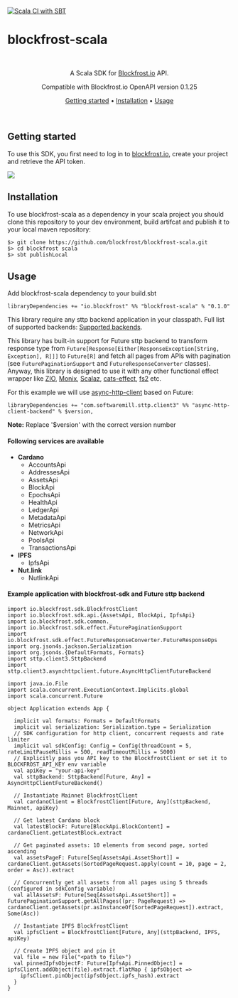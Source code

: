 [![Scala CI with SBT](https://github.com/blockfrost/blockfrost-scala/actions/workflows/actions.yml/badge.svg?branch=master)](https://github.com/blockfrost/blockfrost-scala/actions/workflows/actions.yml)

# blockfrost-scala

<br/>

<p align="center">A Scala SDK for <a href="https://blockfrost.io">Blockfrost.io</a> API.</p>
<p align="center">Compatible with Blockfrost.io OpenAPI version 0.1.25</p>
<p align="center">
  <a href="#getting-started">Getting started</a> •
  <a href="#installation">Installation</a> •
  <a href="#usage">Usage</a>
</p>
<br>

## Getting started

To use this SDK, you first need to log in to [blockfrost.io](https://blockfrost.io), create your project and retrieve the API token.

<img src="https://i.imgur.com/smY12ro.png">

## Installation

To use blockfrost-scala as a dependency in your scala project you should clone this repository to your dev environment, build artifcat and publish it to your local maven repository:

```
$> git clone https://github.com/blockfrost/blockfrost-scala.git
$> cd blockfrost scala
$> sbt publishLocal
```

## Usage

Add blockfrost-scala dependency to your build.sbt

```
libraryDependencies += "io.blockfrost" %% "blockfrost-scala" % "0.1.0"
```

This library require any sttp backend application in your classpath. Full list of supported backends: [Supported backends](https://sttp.softwaremill.com/en/latest/backends/summary.html).

This library has built-in support for Future sttp backend to transform response type from `Future[Response[Either[ResponseException[String, Exception], R]]]` to `Future[R]` and fetch all pages from APIs with pagination (see `FuturePaginationSupport` and `FutureResponseConverter` classes). Anyway, this library is designed to use it with any other functional effect wrapper like [ZIO](https://github.com/zio/zio), [Monix](https://monix.io/), [Scalaz](https://github.com/scalaz/scalaz), [cats-effect](https://github.com/typelevel/cats-effect), [fs2](https://github.com/typelevel/fs2) etc.

For this example we will use [async-http-client](https://sttp.softwaremill.com/en/latest/backends/future.html#using-async-http-client) based on Future:

```
libraryDependencies += "com.softwaremill.sttp.client3" %% "async-http-client-backend" % $version,
```

**Note:** Replace '$version' with the correct version number

#### Following services are available

- **Cardano**
  - AccountsApi
  - AddressesApi
  - AssetsApi
  - BlockApi
  - EpochsApi
  - HealthApi
  - LedgerApi
  - MetadataApi
  - MetricsApi
  - NetworkApi
  - PoolsApi
  - TransactionsApi
- **IPFS**
  - IpfsApi
- **Nut.link**
  - NutlinkApi

#### Example application with blockfrost-sdk and Future sttp backend
  
```
import io.blockfrost.sdk.BlockfrostClient
import io.blockfrost.sdk.api.{AssetsApi, BlockApi, IpfsApi}
import io.blockfrost.sdk.common._
import io.blockfrost.sdk.effect.FuturePaginationSupport
import io.blockfrost.sdk.effect.FutureResponseConverter.FutureResponseOps
import org.json4s.jackson.Serialization
import org.json4s.{DefaultFormats, Formats}
import sttp.client3.SttpBackend
import sttp.client3.asynchttpclient.future.AsyncHttpClientFutureBackend

import java.io.File
import scala.concurrent.ExecutionContext.Implicits.global
import scala.concurrent.Future

object Application extends App {

  implicit val formats: Formats = DefaultFormats
  implicit val serialization: Serialization.type = Serialization
  // SDK configuration for http client, concurrent requests and rate limiter
  implicit val sdkConfig: Config = Config(threadCount = 5, rateLimitPauseMillis = 500, readTimeoutMillis = 5000)
  // Explicitly pass you API key to the BlockfrostClient or set it to BLOCKFROST_API_KEY env variable
  val apiKey = "your-api-key"
  val sttpBackend: SttpBackend[Future, Any] = AsyncHttpClientFutureBackend()

  // Instantiate Mainnet BlockfrostClient
  val cardanoClient = BlockfrostClient[Future, Any](sttpBackend, Mainnet, apiKey)

  // Get latest Cardano block
  val latestBlockF: Future[BlockApi.BlockContent] = cardanoClient.getLatestBlock.extract

  // Get paginated assets: 10 elements from second page, sorted ascending
  val assetsPageF: Future[Seq[AssetsApi.AssetShort]] = cardanoClient.getAssets(SortedPageRequest.apply(count = 10, page = 2, order = Asc)).extract

  // Concurrently get all assets from all pages using 5 threads (configured in sdkConfig variable)
  val allAssetsF: Future[Seq[AssetsApi.AssetShort]] = FuturePaginationSupport.getAllPages((pr: PageRequest) => cardanoClient.getAssets(pr.asInstanceOf[SortedPageRequest]).extract, Some(Asc))

  // Instantiate IPFS BlockfrostClient
  val ipfsClient = BlockfrostClient[Future, Any](sttpBackend, IPFS, apiKey)

  // Create IPFS object and pin it
  val file = new File("<path to file>")
  val pinnedIpfsObjectF: Future[IpfsApi.PinnedObject] = ipfsClient.addObject(file).extract.flatMap { ipfsObject =>
    ipfsClient.pinObject(ipfsObject.ipfs_hash).extract
  }
}
```
